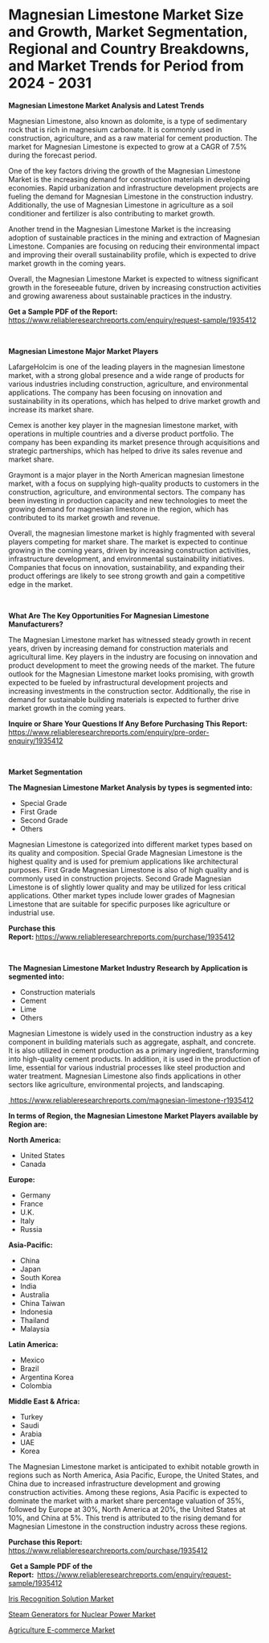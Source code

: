 <p><h1>Magnesian Limestone Market Size and Growth, Market Segmentation, Regional and Country Breakdowns, and Market Trends for Period from 2024 -  2031</h1></p><p><strong>Magnesian Limestone Market Analysis and Latest Trends</strong></p>
<p><p>Magnesian Limestone, also known as dolomite, is a type of sedimentary rock that is rich in magnesium carbonate. It is commonly used in construction, agriculture, and as a raw material for cement production. The market for Magnesian Limestone is expected to grow at a CAGR of 7.5% during the forecast period.</p><p>One of the key factors driving the growth of the Magnesian Limestone Market is the increasing demand for construction materials in developing economies. Rapid urbanization and infrastructure development projects are fueling the demand for Magnesian Limestone in the construction industry. Additionally, the use of Magnesian Limestone in agriculture as a soil conditioner and fertilizer is also contributing to market growth.</p><p>Another trend in the Magnesian Limestone Market is the increasing adoption of sustainable practices in the mining and extraction of Magnesian Limestone. Companies are focusing on reducing their environmental impact and improving their overall sustainability profile, which is expected to drive market growth in the coming years.</p><p>Overall, the Magnesian Limestone Market is expected to witness significant growth in the foreseeable future, driven by increasing construction activities and growing awareness about sustainable practices in the industry.</p></p>
<p><strong>Get a Sample PDF of the Report:&nbsp;</strong> <a href="https://www.reliableresearchreports.com/enquiry/request-sample/1935412">https://www.reliableresearchreports.com/enquiry/request-sample/1935412</a></p>
<p>&nbsp;</p>
<p><strong>Magnesian Limestone Major Market Players</strong></p>
<p><p>LafargeHolcim is one of the leading players in the magnesian limestone market, with a strong global presence and a wide range of products for various industries including construction, agriculture, and environmental applications. The company has been focusing on innovation and sustainability in its operations, which has helped to drive market growth and increase its market share.</p><p>Cemex is another key player in the magnesian limestone market, with operations in multiple countries and a diverse product portfolio. The company has been expanding its market presence through acquisitions and strategic partnerships, which has helped to drive its sales revenue and market share.</p><p>Graymont is a major player in the North American magnesian limestone market, with a focus on supplying high-quality products to customers in the construction, agriculture, and environmental sectors. The company has been investing in production capacity and new technologies to meet the growing demand for magnesian limestone in the region, which has contributed to its market growth and revenue.</p><p>Overall, the magnesian limestone market is highly fragmented with several players competing for market share. The market is expected to continue growing in the coming years, driven by increasing construction activities, infrastructure development, and environmental sustainability initiatives. Companies that focus on innovation, sustainability, and expanding their product offerings are likely to see strong growth and gain a competitive edge in the market.</p></p>
<p>&nbsp;</p>
<p><strong>What Are The Key Opportunities For Magnesian Limestone Manufacturers?</strong></p>
<p><p>The Magnesian Limestone market has witnessed steady growth in recent years, driven by increasing demand for construction materials and agricultural lime. Key players in the industry are focusing on innovation and product development to meet the growing needs of the market. The future outlook for the Magnesian Limestone market looks promising, with growth expected to be fueled by infrastructural development projects and increasing investments in the construction sector. Additionally, the rise in demand for sustainable building materials is expected to further drive market growth in the coming years.</p></p>
<p><strong>Inquire or Share Your Questions If Any Before Purchasing This Report:</strong> <a href="https://www.reliableresearchreports.com/enquiry/pre-order-enquiry/1935412">https://www.reliableresearchreports.com/enquiry/pre-order-enquiry/1935412</a></p>
<p>&nbsp;</p>
<p><strong>Market Segmentation</strong></p>
<p><strong>The Magnesian Limestone Market Analysis by types is segmented into:</strong></p>
<p><ul><li>Special Grade</li><li>First Grade</li><li>Second Grade</li><li>Others</li></ul></p>
<p><p>Magnesian Limestone is categorized into different market types based on its quality and composition. Special Grade Magnesian Limestone is the highest quality and is used for premium applications like architectural purposes. First Grade Magnesian Limestone is also of high quality and is commonly used in construction projects. Second Grade Magnesian Limestone is of slightly lower quality and may be utilized for less critical applications. Other market types include lower grades of Magnesian Limestone that are suitable for specific purposes like agriculture or industrial use.</p></p>
<p><strong>Purchase this Report:&nbsp;</strong><a href="https://www.reliableresearchreports.com/purchase/1935412">https://www.reliableresearchreports.com/purchase/1935412</a></p>
<p>&nbsp;</p>
<p><strong>The Magnesian Limestone Market Industry Research by Application is segmented into:</strong></p>
<p><ul><li>Construction materials</li><li>Cement</li><li>Lime</li><li>Others</li></ul></p>
<p><p>Magnesian Limestone is widely used in the construction industry as a key component in building materials such as aggregate, asphalt, and concrete. It is also utilized in cement production as a primary ingredient, transforming into high-quality cement products. In addition, it is used in the production of lime, essential for various industrial processes like steel production and water treatment. Magnesian Limestone also finds applications in other sectors like agriculture, environmental projects, and landscaping.</p></p>
<p><a href="https://www.reliableresearchreports.com/magnesian-limestone-r1935412">&nbsp;https://www.reliableresearchreports.com/magnesian-limestone-r1935412</a></p>
<p><strong>In terms of Region, the Magnesian Limestone Market Players available by Region are:</strong></p>
<p>
    <p> <strong> North America: </strong>
        <ul>
            <li>United States</li>
            <li>Canada</li>
        </ul>
        </p> 
    <p> <strong> Europe: </strong>
        <ul>
            <li>Germany</li>
            <li>France</li>
            <li>U.K.</li>
            <li>Italy</li>
            <li>Russia</li>
        </ul>
        </p> 
    <p> <strong> Asia-Pacific: </strong>
        <ul>
            <li>China</li>
            <li>Japan</li>
            <li>South Korea</li>
            <li>India</li>
            <li>Australia</li>
            <li>China Taiwan</li>
            <li>Indonesia</li>
            <li>Thailand</li>
            <li>Malaysia</li>
        </ul>
        </p> 
    <p> <strong> Latin America: </strong>
        <ul>
            <li>Mexico</li>
            <li>Brazil</li>
            <li>Argentina Korea</li>
            <li>Colombia</li>
        </ul>
        </p> 
    <p> <strong> Middle East & Africa: </strong>
        <ul>
            <li>Turkey</li>
            <li>Saudi</li>
            <li>Arabia</li>
            <li>UAE</li>
            <li>Korea</li>
        </ul>
    </p>
    </p>
<p><p>The Magnesian Limestone market is anticipated to exhibit notable growth in regions such as North America, Asia Pacific, Europe, the United States, and China due to increased infrastructure development and growing construction activities. Among these regions, Asia Pacific is expected to dominate the market with a market share percentage valuation of 35%, followed by Europe at 30%, North America at 20%, the United States at 10%, and China at 5%. This trend is attributed to the rising demand for Magnesian Limestone in the construction industry across these regions.</p></p>
<p><strong>Purchase this Report: </strong><a href="https://www.reliableresearchreports.com/purchase/1935412">https://www.reliableresearchreports.com/purchase/1935412</a></p>
<p>&nbsp;<strong>Get a Sample PDF of the Report:&nbsp;&nbsp;</strong><a href="https://www.reliableresearchreports.com/enquiry/request-sample/1935412">https://www.reliableresearchreports.com/enquiry/request-sample/1935412</a></p>
<p><strong></strong></p>
<p><p><a href="https://github.com/SheilaBruen2023/Market-Research-Report-List-2/blob/main/iris-recognition-solution-market.md">Iris Recognition Solution Market</a></p><p><a href="https://issuu.com/reportprime-2/docs/steam-generators-for-nuclear-power-market-size-203">Steam Generators for Nuclear Power Market</a></p><p><a href="https://github.com/marthawweekle/Market-Research-Report-List-2/blob/main/agriculture-e-commerce-market.md">Agriculture E-commerce Market</a></p></p>